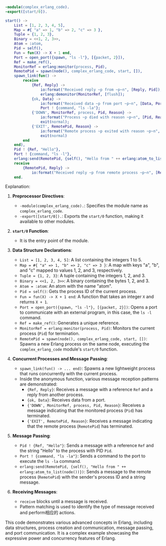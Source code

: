```erlang
-module(complex_erlang_code).
-export([start/0]).

start() ->
    List = [1, 2, 3, 4, 5],
    Map = #{ "a" => 1, "b" => 2, "c" => 3 },
    Tuple = {1, 2, 3},
    Binary = <<1, 2, 3>>,
    Atom = :atom,
    Pid = self(),
    Fun = fun(X) -> X + 1 end,
    Port = open_port({spawn, "ls -l"}, [{packet, 2}]),
    Ref = make_ref(),
    MonitorRef = erlang:monitor(process, Pid),
    RemotePid = spawn(node(), complex_erlang_code, start, []),
    spawn_link(fun() ->
        receive
            {Ref, Reply} ->
                io:format("Received reply ~p from ~p~n", [Reply, Pid]),
                erlang:demonitor(MonitorRef, [flush]);
            {ok, Data} ->
                io:format("Received data ~p from port ~p~n", [Data, Port]),
                Port ! {command, "ls -la"};
            {'DOWN', MonitorRef, process, Pid, Reason} ->
                io:format("Process ~p died with reason ~p~n", [Pid, Reason]),
                exit(normal);
            {'EXIT', RemotePid, Reason} ->
                io:format("Remote process ~p exited with reason ~p~n", [RemotePid, Reason]),
                exit(normal)
        end
    end),
    Pid ! {Ref, "Hello"},
    Port ! {command, "ls -l"},
    erlang:send(RemotePid, {self(), "Hello from " ++ erlang:atom_to_list(node())}),
    receive
        {RemotePid, Reply} ->
            io:format("Received reply ~p from remote process ~p~n", [Reply, RemotePid])
    end.
```

Explanation:

1. **Preprocessor Directives**:
   - `-module(complex_erlang_code).`: Specifies the module name as `complex_erlang_code`.
   - `-export([start/0]).`: Exports the `start/0` function, making it available to other modules.

2. **`start/0` Function**:
   - It is the entry point of the module.

3. **Data Structure Declarations**:
   - `List = [1, 2, 3, 4, 5]`: A list containing the integers 1 to 5.
   - `Map = #{ "a" => 1, "b" => 2, "c" => 3 }`: A map with keys "a", "b", and "c" mapped to values 1, 2, and 3, respectively.
   - `Tuple = {1, 2, 3}`: A tuple containing the integers 1, 2, and 3.
   - `Binary = <<1, 2, 3>>`: A binary containing the bytes 1, 2, and 3.
   - `Atom = :atom`: An atom with the name "atom".
   - `Pid = self()`: Gets the process ID of the current process.
   - `Fun = fun(X) -> X + 1 end`: A function that takes an integer `X` and returns `X + 1`.
   - `Port = open_port({spawn, "ls -l"}, [{packet, 2}])`: Opens a port to communicate with an external program, in this case, the `ls -l` command.
   - `Ref = make_ref()`: Generates a unique reference.
   - `MonitorRef = erlang:monitor(process, Pid)`: Monitors the current process (`Pid`) for termination.
   - `RemotePid = spawn(node(), complex_erlang_code, start, [])`: Spawns a new Erlang process on the same node, executing the `complex_erlang_code` module's `start/0` function.

4. **Concurrent Processes and Message Passing**:
   - `spawn_link(fun() -> ... end)`: Spawns a new lightweight process that runs concurrently with the current process.
   - Inside the anonymous function, various message reception patterns are demonstrated:
     - `{Ref, Reply}`: Receives a message with a reference `Ref` and a reply from another process.
     - `{ok, Data}`: Receives data from a port.
     - `{'DOWN', MonitorRef, process, Pid, Reason}`: Receives a message indicating that the monitored process (`Pid`) has terminated.
     - `{'EXIT', RemotePid, Reason}`: Receives a message indicating that the remote process (`RemotePid`) has terminated.

5. **Message Passing**:
   - `Pid ! {Ref, "Hello"}`: Sends a message with a reference `Ref` and the string "Hello" to the process with PID `Pid`.
   - `Port ! {command, "ls -la"}`: Sends a command to the port to execute the `ls -la` command.
   - `erlang:send(RemotePid, {self(), "Hello from " ++ erlang:atom_to_list(node())})`: Sends a message to the remote process (`RemotePid`) with the sender's process ID and a string message.

6. **Receiving Messages**:
   - `receive` blocks until a message is received.
   - Pattern matching is used to identify the type of message received and perform相应的 actions.

This code demonstrates various advanced concepts in Erlang, including data structures, process creation and communication, message passing, and port communication. It is a complex example showcasing the expressive power and concurrency features of Erlang.